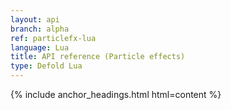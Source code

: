 ```yaml
---
layout: api
branch: alpha
ref: particlefx-lua
language: Lua
title: API reference (Particle effects)
type: Defold Lua
---
```

{% include anchor_headings.html html=content %}